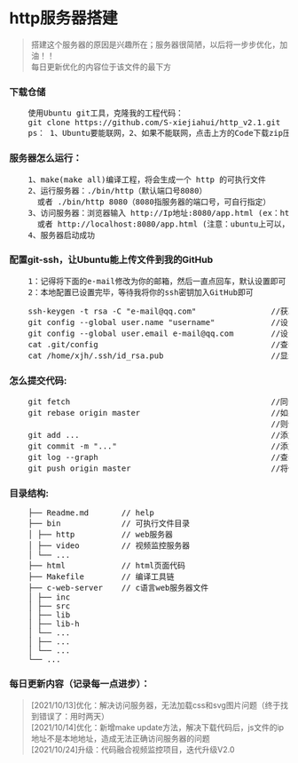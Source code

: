 # http服务器搭建
>搭建这个服务器的原因是兴趣所在；服务器很简陋，以后将一步步优化，加油！！<br>
>每日更新优化的内容位于该文件的最下方<br>
### 下载仓储
<pre>
    使用Ubuntu git工具，克隆我的工程代码：
    git clone https://github.com/S-xiejiahui/http_v2.1.git 
    ps： 1、Ubuntu要能联网，2、如果不能联网，点击上方的Code下载zip压缩包
</pre>
### 服务器怎么运行：
<pre>
    1、make(make all)编译工程，将会生成一个 http 的可执行文件
    2、运行服务器：./bin/http（默认端口号8080）
      或者 ./bin/http 8080（8080指服务器的端口号，可自行指定）
    3、访问服务器：浏览器输入 http://Ip地址:8080/app.html (ex：http://192.168.1.1:8080/app.html) 
      或者 http://localhost:8080/app.html (注意：ubuntu上可以，但是用Windows浏览器访问不了)
    4、服务器启动成功
</pre>
### 配置git-ssh，让Ubuntu能上传文件到我的GitHub
<pre>
    1：记得将下面的e-mail修改为你的邮箱，然后一直点回车，默认设置即可
    2：本地配置已设置完毕，等待我将你的ssh密钥加入GitHub即可
</pre>
<pre>
    ssh-keygen -t rsa -C "e-mail@qq.com"                //获取ssh-key密钥
    git config --global user.name "username"            //设置你的ssh名
    git config --global user.email e-mail@qq.com        //设置你的ssh邮箱
    cat .git/config                                     //查看你的设置是否生效
    cat /home/xjh/.ssh/id_rsa.pub                       //显示ssh密钥
</pre>
### 怎么提交代码:
<pre>
    git fetch                                           //同步远端服务器内容到本地分支
    git rebase origin master                            //如果有打印信息，说明你本地代码落后，GitHub上的代码
                                                        //则使用这条命令，同步
    git add ...                                         //添加修改的文件
    git commit -m "..."                                 //添加修改此次文件的备注
    git log --graph                                     //查看修改历史
    git push origin master                              //将修改的文件，推送到GitHub
</pre>
### 目录结构:
<pre>
    ├── Readme.md       // help
    ├── bin             // 可执行文件目录
    │ ├── http          // web服务器
    │ ├── video         // 视频监控服务器
    │ └── ...
    ├── html            // html页面代码
    ├── Makefile        // 编译工具链
    ├── c-web-server    // c语言web服务器文件
    │ ├── inc
    │ ├── src
    │ ├── lib
    │ ├── lib-h
    │ └── ...
    │ ├── ...
    │ └── ...
    └── ...
</pre>
### 每日更新内容（记录每一点进步）：
>[2021/10/13]优化：解决访问服务器，无法加载css和svg图片问题（终于找到错误了：用时两天）<br>
>[2021/10/14]优化：新增make update方法，解决下载代码后，js文件的ip地址不是本地地址，造成无法正确访问服务器的问题<br>
>[2021/10/24]升级：代码融合视频监控项目，迭代升级V2.0<br>
